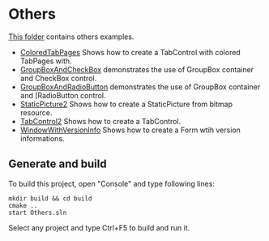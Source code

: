 ﻿# Others

[This folder](.) contains others examples.

* [ColoredTabPages](ColoredTabPages/README.md) Shows how to create a TabControl with colored TabPages with.
* [GroupBoxAndCheckBox](GroupBoxAndCheckBox/README.md) demonstrates the use of GroupBox container and CheckBox control.
* [GroupBoxAndRadioButton](GroupBoxAndRadioButton/README.md) demonstrates the use of GroupBox container and [RadioButton control.
* [StaticPicture2](StaticPicture2/README.md) Shows how to create a StaticPicture from bitmap resource.
* [TabControl2](TabControl2/README.md) Shows how to create a TabControl.
* [WindowWithVersionInfo](WindowWithVersionInfo/README.md) Shows how to create a Form wtih version informations.

## Generate and build

To build this project, open "Console" and type following lines:

``` shell
mkdir build && cd build
cmake .. 
start Others.sln
```

Select any project and type Ctrl+F5 to build and run it.
